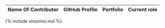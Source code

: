 | Name Of Contributor | GitHub Profile | Portfolio | Current role |
| - | - | - |  - |
{% include vinzvinci.md %}
